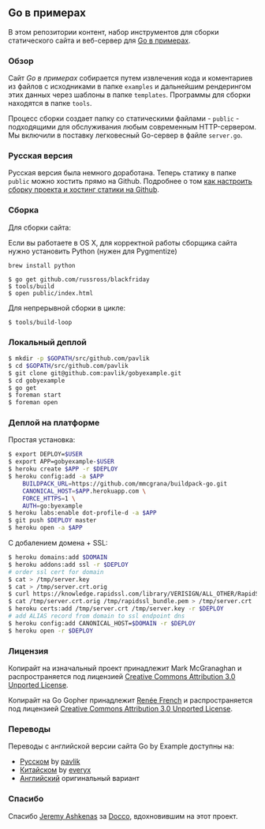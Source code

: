 ## Go в примерах

В этом репозитории контент, набор инструментов для сборки статического сайта и веб-сервер для [Go в примерах](http://gobyexample.ru).


### Обзор

Сайт *Go в примерах* собирается путем извлечения кода и коментариев из файлов с исходниками в папке `examples` и дальнейшим рендерингом этих данных через шаблоны в папке `templates`. Программы для сборки находятся в папке `tools`.

Процесс сборки создает папку со статическими файлами -
`public` - подходящими для обслуживания любым современным HTTP-сервером.
Мы включили в поставку легковесный Go-сервер в файле `server.go`.

### Русская версия

Русская версия была немного доработана. Теперь статику в папке `public` можно хостить прямо на Github. Подробнее о том [как настроить сборку проекта и хостинг cтатики на Github](http://gohugo.io/tutorials/github-pages-blog/).


### Сборка

Для сборки сайта:

Если вы работаете в OS X, для корректной работы сборщика сайта нужно установить Python (нужен для Pygmentize)

```console
brew install python
```

```console
$ go get github.com/russross/blackfriday
$ tools/build
$ open public/index.html
```

Для непрерывной сборки в цикле:

```console
$ tools/build-loop
```


### Локальный деплой

```bash
$ mkdir -p $GOPATH/src/github.com/pavlik
$ cd $GOPATH/src/github.com/pavlik
$ git clone git@github.com:pavlik/gobyexample.git
$ cd gobyexample
$ go get
$ foreman start
$ foreman open
```


### Деплой на платформе

Простая установка:

```bash
$ export DEPLOY=$USER
$ export APP=gobyexample-$USER
$ heroku create $APP -r $DEPLOY
$ heroku config:add -a $APP
    BUILDPACK_URL=https://github.com/mmcgrana/buildpack-go.git
    CANONICAL_HOST=$APP.herokuapp.com \
    FORCE_HTTPS=1 \
    AUTH=go:byexample
$ heroku labs:enable dot-profile-d -a $APP
$ git push $DEPLOY master
$ heroku open -a $APP
```

С добалением домена + SSL:

```bash
$ heroku domains:add $DOMAIN
$ heroku addons:add ssl -r $DEPLOY
# order ssl cert for domain
$ cat > /tmp/server.key
$ cat > /tmp/server.crt.orig
$ curl https://knowledge.rapidssl.com/library/VERISIGN/ALL_OTHER/RapidSSL%20Intermediate/RapidSSL_CA_bundle.pem > /tmp/rapidssl_bundle.pem
$ cat /tmp/server.crt.orig /tmp/rapidssl_bundle.pem > /tmp/server.crt
$ heroku certs:add /tmp/server.crt /tmp/server.key -r $DEPLOY
# add ALIAS record from domain to ssl endpoint dns
$ heroku config:add CANONICAL_HOST=$DOMAIN -r $DEPLOY
$ heroku open -r $DEPLOY
```


### Лицензия

Копирайт на изначальный проект принадлежит Mark McGranaghan и распространяется под лицензией
[Creative Commons Attribution 3.0 Unported License](http://creativecommons.org/licenses/by/3.0/deed.ru).

Копирайт на Go Gopher принадлежит [Renée French](http://reneefrench.blogspot.com/) и распространяется под лицензией
[Creative Commons Attribution 3.0 Unported License](http://creativecommons.org/licenses/by/3.0/).


### Переводы

Переводы с английской версии сайта Go by Example доступны на:

* [Русском](http://gobyexample.ru/) by [pavlik](https://github.com/pavlik)
* [Китайском](http://everyx.github.io/gobyexample/) by [everyx](https://github.com/everyx)
*  [Английский](http://gobyexample.com/) оригинальный вариант


### Спасибо

Спасибо [Jeremy Ashkenas](https://github.com/jashkenas)
за [Docco](http://jashkenas.github.com/docco/), вдохновившим на этот проект.
